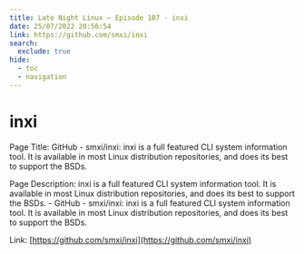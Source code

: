 ```yaml
---
title: Late Night Linux – Episode 187 - inxi
date: 25/07/2022 20:56:54
link: https://github.com/smxi/inxi
search:
  exclude: true
hide:
  - toc
  - navigation
---
```


# inxi

Page Title: GitHub - smxi/inxi: inxi is a full featured CLI system information tool. It is available in most Linux distribution repositories, and does its best to support the BSDs.

Page Description: inxi is a full featured CLI system information tool. It is available in most Linux distribution repositories, and does its best to support the BSDs.  - GitHub - smxi/inxi: inxi is a full featured CLI system information tool. It is available in most Linux distribution repositories, and does its best to support the BSDs. 

Link: [https://github.com/smxi/inxi](https://github.com/smxi/inxi)
